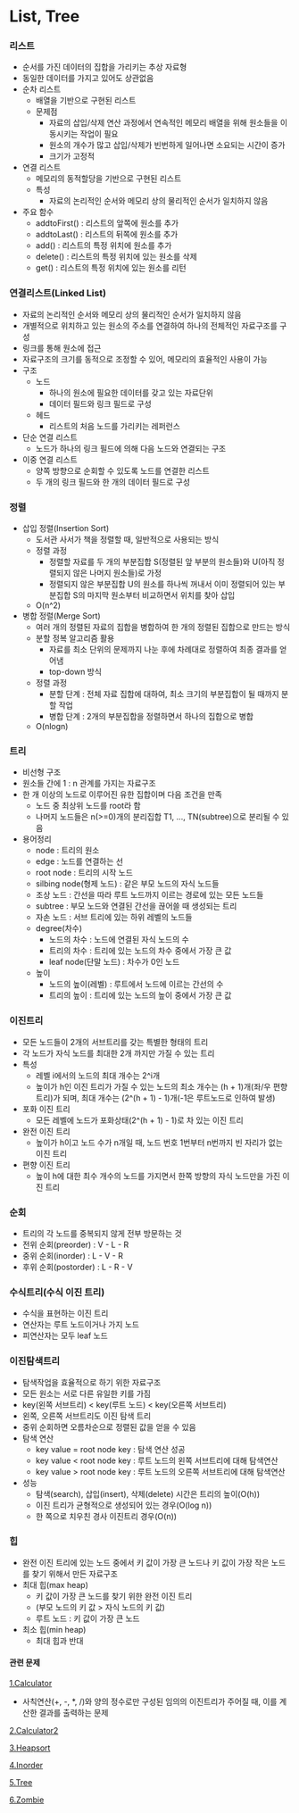 # List, Tree

### 리스트
- 순서를 가진 데이터의 집합을 가리키는 추상 자료형
- 동일한 데이터를 가지고 있어도 상관없음
- 순차 리스트
  - 배열을 기반으로 구현된 리스트
  - 문제점
    - 자료의 삽입/삭제 연산 과정에서 연속적인 메모리 배열을 위해 원소들을 이동시키는 작업이 필요
    - 원소의 개수가 많고 삽입/삭제가 빈번하게 일어나면 소요되는 시간이 증가
    - 크기가 고정적
- 연결 리스트
  - 메모리의 동적할당을 기반으로 구현된 리스트
  - 특성
    - 자료의 논리적인 순서와 메모리 상의 물리적인 순서가 일치하지 않음
- 주요 함수
  - addtoFirst() : 리스트의 앞쪽에 원소를 추가
  - addtoLast() : 리스트의 뒤쪽에 원소를 추가
  - add() : 리스트의 특정 위치에 원소를 추가
  - delete() : 리스트의 특정 위치에 있는 원소를 삭제
  - get() : 리스트의 특정 위치에 있는 원소를 리턴

### 연결리스트(Linked List)
- 자료의 논리적인 순서와 메모리 상의 물리적인 순서가 일치하지 않음
- 개별적으로 위치하고 있는 원소의 주소를 연결하여 하나의 전체적인 자료구조를 구성
- 링크를 통해 원소에 접근
- 자료구조의 크기를 동적으로 조정할 수 있어, 메모리의 효율적인 사용이 가능
- 구조
  - 노드
    - 하나의 원소에 필요한 데이터를 갖고 있는 자료단위
    - 데이터 필드와 링크 필드로 구성
  - 헤드
    - 리스트의 처음 노드를 가리키는 레퍼런스
- 단순 연결 리스트
  - 노드가 하나의 링크 필드에 의해 다음 노드와 연결되는 구조
- 이중 연결 리스트
  - 양쪽 방향으로 순회할 수 있도록 노드를 연결한 리스트
  - 두 개의 링크 필드와 한 개의 데이터 필드로 구성
  
### 정렬
- 삽입 정렬(Insertion Sort)
  - 도서관 사서가 책을 정렬할 때, 일반적으로 사용되는 방식
  - 정렬 과정
    - 정렬할 자료를 두 개의 부분집합 S(정렬된 앞 부분의 원소들)와 U(아직 정렬되지 않은 나머지 원소들)로 가정
    - 정렬되지 않은 부분집합 U의 원소를 하나씩 꺼내서 이미 정렬되어 있는 부분집합 S의 마지막 원소부터 비교하면서 위치를 찾아 삽입
  - O(n^2)
- 병합 정렬(Merge Sort)
  - 여러 개의 정렬된 자료의 집합을 병합하여 한 개의 정렬된 집합으로 만드는 방식
  - 분할 정복 알고리즘 활용
    - 자료를 최소 단위의 문제까지 나눈 후에 차례대로 정렬하여 최종 결과를 얻어냄
    - top-down 방식
  - 정렬 과정
    - 분할 단계 : 전체 자료 집합에 대하여, 최소 크기의 부분집합이 될 때까지 분할 작업
    - 병합 단계 : 2개의 부분집합을 정렬하면서 하나의 집합으로 병합
  - O(nlogn)

### 트리
- 비선형 구조
- 원소들 간에 1 : n 관계를 가지는 자료구조
- 한 개 이상의 노드로 이루어진 유한 집합이며 다음 조건을 만족
  - 노드 중 최상위 노드를 root라 함
  - 나머지 노드들은 n(>=0)개의 분리집합 T1, ..., TN(subtree)으로 분리될 수 있음
- 용어정리
  - node : 트리의 원소
  - edge : 노드를 연결하는 선
  - root node : 트리의 시작 노드
  - silbing node(형제 노드) : 같은 부모 노드의 자식 노드들
  - 조상 노드 : 간선을 따라 루트 노드까지 이르는 경로에 있는 모든 노드들
  - subtree : 부모 노드와 연결된 간선을 끊어쓸 때 생성되는 트리
  - 자손 노드 : 서브 트리에 있는 하위 레벨의 노드들
  - degree(차수)
    - 노드의 차수 : 노드에 연결된 자식 노드의 수
    - 트리의 차수 : 트리에 있는 노드의 차수 중에서 가장 큰 값
    - leaf node(단말 노드) : 차수가 0인 노드
  - 높이
    - 노드의 높이(레벨) : 루트에서 노드에 이르는 간선의 수
    - 트리의 높이 : 트리에 있는 노드의 높이 중에서 가장 큰 값
    
### 이진트리
- 모든 노드들이 2개의 서브트리를 갖는 특별한 형태의 트리
- 각 노드가 자식 노드를 최대한 2개 까지만 가질 수 있는 트리
- 특성
  - 레벨 i에서의 노드의 최대 개수는 2^i개
  - 높이가 h인 이진 트리가 가질 수 있는 노드의 최소 개수는 (h + 1)개(좌/우 편향 트리)가 되며, 최대 개수는 (2^(h + 1) - 1)개(-1은 루트노드로 인하여 발생)
- 포화 이진 트리
  - 모든 레벨에 노드가 포화상태(2^(h + 1) - 1)로 차 있는 이진 트리
- 완전 이진 트리
  - 높이가 h이고 노드 수가 n개일 때, 노드 번호 1번부터 n번까지 빈 자리가 없는 이진 트리
- 편향 이진 트리
  - 높이 h에 대한 최수 개수의 노드를 가지면서 한쪽 방향의 자식 노드만을 가진 이진 트리
  
### 순회
- 트리의 각 노드를 중복되지 않게 전부 방문하는 것
- 전위 순회(preorder) : V - L - R
- 중위 순회(inorder) : L - V - R
- 후위 순회(postorder) : L - R - V

### 수식트리(수식 이진 트리)
- 수식을 표현하는 이진 트리
- 연산자는 루트 노드이거나 가지 노드
- 피연산자는 모두 leaf 노드

### 이진탐색트리
- 탐색작업을 효율적으로 하기 위한 자료구조
- 모든 원소는 서로 다른 유일한 키를 가짐
- key(왼쪽 서브트리) < key(루트 노드) < key(오른쪽 서브트리)
- 왼쪽, 오른쪽 서브트리도 이진 탐색 트리
- 중위 순회하면 오름차순으로 정렬된 값을 얻을 수 있음
- 탐색 연산
  - key value = root node key : 탐색 연산 성공
  - key value < root node key : 루트 노드의 왼쪽 서브트리에 대해 탐색연산
  - key value > root node key : 루트 노드의 오른쪽 서브트리에 대해 탐색연산
- 성능
  - 탐색(search), 삽입(insert), 삭제(delete) 시간은 트리의 높이(O(h))
  - 이진 트리가 균형적으로 생성되어 있는 경우(O(log n))
  - 한 쪽으로 치우친 경사 이진트리 경우(O(n))
  
### 힙
- 완전 이진 트리에 있는 노드 중에서 키 값이 가장 큰 노드나 키 값이 가장 작은 노드를 찾기 위해서 만든 자료구조
- 최대 힙(max heap)
  - 키 값이 가장 큰 노드를 찾기 위한 완전 이진 트리
  - (부모 노드의 키 값 > 자식 노드의 키 값)
  - 루트 노드 : 키 값이 가장 큰 노드
- 최소 힙(min heap)
  - 최대 힙과 반대

#### 관련 문제
[1.Calculator](https://github.com/KimUJin3359/List-Tree/tree/master/Calculator)
- 사칙연산(+, -, \*, /)와 양의 정수로만 구성된 임의의 이진트리가 주어질 때, 이를 계산한 결과를 출력하는 문제

[2.Calculator2](https://github.com/KimUJin3359/List-Tree/tree/master/Calculator2)

[3.Heapsort](https://github.com/KimUJin3359/List-Tree/tree/master/Heapsort)

[4.Inorder](https://github.com/KimUJin3359/List-Tree/tree/master/Inorder)

[5.Tree](https://github.com/KimUJin3359/List-Tree/tree/master/Tree)

[6.Zombie](https://github.com/KimUJin3359/List-Tree/tree/master/Zombie)



